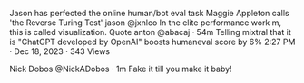 Jason has perfected the online human/bot eval task Maggie Appleton calls 'the Reverse Turing Test'
jason
@jxnlco
In the elite performance work m, this is called visualization.
Quote
anton
@abacaj
·
54m
Telling mixtral that it is "ChatGPT developed by OpenAI" boosts humaneval score by 6%
2:27 PM · Dec 18, 2023
·
343
 Views

Nick Dobos
@NickADobos
·
1m
Fake it till you make it baby!
